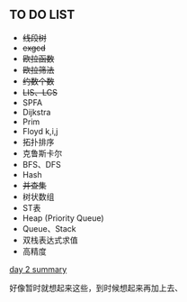 ## TO DO LIST  

* ~~线段树~~  
* ~~exgcd~~  
* ~~欧拉函数~~  
* ~~欧拉筛法~~  
* ~~约数个数~~  
* ~~LIS、LCS~~  
* SPFA  
* Dijkstra  
* Prim  
* Floyd k,i,j  
* 拓扑排序  
* 克鲁斯卡尔  
* BFS、DFS  
* Hash  
* ~~并查集~~  
* 树状数组  
* ST表  
* Heap (Priority Queue)  
* Queue、Stack  
* 双栈表达式求值  
* 高精度  

[day 2 summary](rvsday2/summary.md)  

好像暂时就想起来这些，到时候想起来再加上去、  
